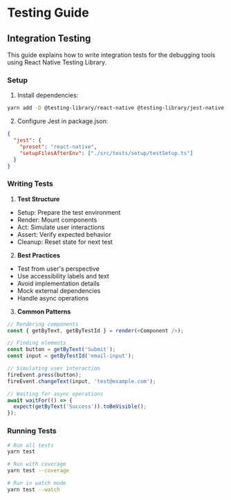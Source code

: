 # Testing Guide

## Integration Testing

This guide explains how to write integration tests for the debugging tools using React Native Testing Library.

### Setup

1. Install dependencies:
```bash
yarn add -D @testing-library/react-native @testing-library/jest-native
```

2. Configure Jest in package.json:
```json
{
  "jest": {
    "preset": "react-native",
    "setupFilesAfterEnv": ["./src/tests/setup/testSetup.ts"]
  }
}
```

### Writing Tests

1. **Test Structure**
- Setup: Prepare the test environment
- Render: Mount components
- Act: Simulate user interactions
- Assert: Verify expected behavior
- Cleanup: Reset state for next test

2. **Best Practices**
- Test from user's perspective
- Use accessibility labels and text
- Avoid implementation details
- Mock external dependencies
- Handle async operations

3. **Common Patterns**
```typescript
// Rendering components
const { getByText, getByTestId } = render(<Component />);

// Finding elements
const button = getByText('Submit');
const input = getByTestId('email-input');

// Simulating user interaction
fireEvent.press(button);
fireEvent.changeText(input, 'test@example.com');

// Waiting for async operations
await waitFor(() => {
  expect(getByText('Success')).toBeVisible();
});
```

### Running Tests

```bash
# Run all tests
yarn test

# Run with coverage
yarn test --coverage

# Run in watch mode
yarn test --watch
```
